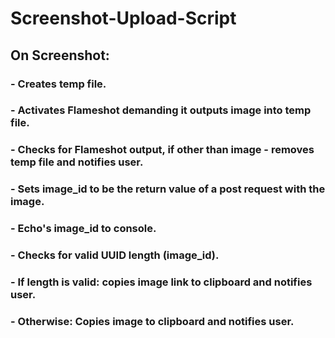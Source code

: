 # Screenshot-Upload-Script


## On Screenshot:

### - Creates temp file.
### - Activates Flameshot demanding it outputs image into temp file.
### - Checks for Flameshot output, if other than image - removes temp file and notifies user.
### - Sets image_id to be the return value of a post request with the image.
### - Echo's image_id to console.
### - Checks for valid UUID length (image_id).
### - If length is valid: copies image link to clipboard and notifies user.
### - Otherwise: Copies image to clipboard and notifies user.
